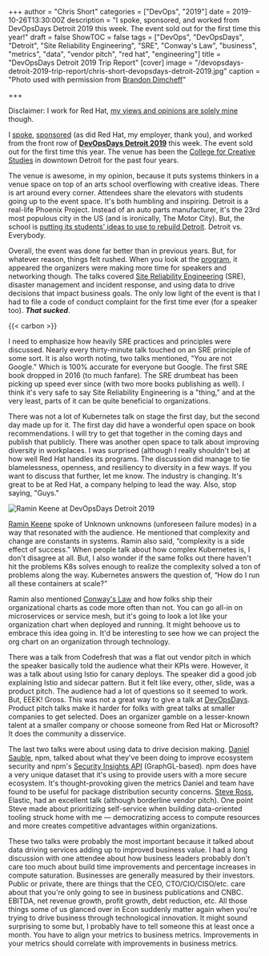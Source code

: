 +++
author = "Chris Short"
categories = ["DevOps", "2019"]
date = 2019-10-26T13:30:00Z
description = "I spoke, sponsored, and worked from DevOpsDays Detroit 2019 this week. The event sold out for the first time this year!"
draft = false
ShowTOC = false
tags = ["DevOps", "DevOpsDays", "Detroit", "Site Reliability Engineering", "SRE", "Conway's Law", "business", "metrics", "data", "vendor pitch", "red hat", "engineering"]
title = "DevOpsDays Detroit 2019 Trip Report"
[cover]
image = "/devopsdays-detroit-2019-trip-report/chris-short-devopsdays-detroit-2019.jpg"
caption = "Photo used with permission from [Brandon Dimcheff](https://twitter.com/bdimcheff)"

+++

Disclaimer: I work for Red Hat, [my views and opinions are solely mine](/terms/) though.

I [spoke](https://speakerdeck.com/chrisshort/devops-is-not-war-df415c22-a29d-4cab-8689-143f9922c0f3), [sponsored](https://devopsdays.org/events/2019-detroit/sponsor) (as did Red Hat, my employer, thank you), and worked from the front row of [**DevOpsDays Detroit 2019**](https://devopsdays.org/events/2019-detroit/) this week. The event sold out for the first time this year. The venue has been the [College for Creative Studies](https://www.collegeforcreativestudies.edu/) in downtown Detroit for the past four years.

The venue is awesome, in my opinion, because it puts systems thinkers in a venue space on top of an arts school overflowing with creative ideas. There is art around every corner. Attendees share the elevators with students going up to the event space. It's both humbling and inspiring. Detroit is a real-life Phoenix Project. Instead of an auto parts manufacturer, it's the 23rd most populous city in the US (and is ironically, The Motor City). But, the school is [putting its students' ideas to use to rebuild Detroit](https://www.collegeforcreativestudies.edu/experience/detroit). Detroit vs. Everybody.



Overall, the event was done far better than in previous years. But, for whatever reason, things felt rushed. When you look at the [program](https://devopsdays.org/events/2019-detroit/program), it appeared the organizers were making more time for speakers and networking though. The talks covered [Site Reliability Engineering](https://landing.google.com/sre/books/) (SRE), disaster management and incident response, and using data to drive decisions that impact business goals. The only low light of the event is that I had to file a code of conduct complaint for the first time ever (for a speaker too). ***That sucked***.

{{< carbon >}}

I need to emphasize how heavily SRE practices and principles were discussed. Nearly every thirty-minute talk touched on an SRE principle of some sort. It is also worth noting, two talks mentioned, "You are not Google." Which is 100% accurate for everyone but Google. The first SRE book dropped in 2016 (to much fanfare). The SRE drumbeat has been picking up speed ever since (with two more books publishing as well). I think it's very safe to say Site Reliability Engineering is a "thing," and at the very least, parts of it can be quite beneficial to organizations.

There was not a lot of Kubernetes talk on stage the first day, but the second day made up for it. The first day did have a wonderful open space on book recommendations. I will try to get that together in the coming days and publish that publicly. There was another open space to talk about improving diversity in workplaces. I was surprised (although I really shouldn't be) at how well Red Hat handles its programs. The discussion did manage to tie blamelessness, openness, and resiliency to diversity in a few ways. If you want to discuss that further, let me know. The industry is changing. It's great to be at Red Hat, a company helping to lead the way. Also, stop saying, "Guys."

![Ramin Keene at DevOpsDays Detroit 2019](/devopsdays-detroit-2019-trip-report/ramin-keene-devopsdays-detroit-2019.jpg)

[Ramin Keene](https://twitter.com/rmn) spoke of Unknown unknowns (unforeseen failure modes) in a way that resonated with the audience. He mentioned that complexity and change are constants in systems. Ramin also said, “complexity is a side effect of success.” When people talk about how complex Kubernetes is, I don't disagree at all. But, I also wonder if the same folks out there haven't hit the problems K8s solves enough to realize the complexity solved a ton of problems along the way. Kubernetes answers the question of, “How do I run all these containers at scale?”

Ramin also mentioned [Conway's Law](https://en.wikipedia.org/wiki/Conway%27s_law) and how folks ship their organizational charts as code more often than not. You can go all-in on microservices or service mesh, but it's going to look a lot like your organization chart when deployed and running. It might behoove us to embrace this idea going in. It'd be interesting to see how we can project the org chart on an organization through technology.

There was a talk from Codefresh that was a flat out vendor pitch in which the speaker basically told the audience what their KPIs were. However, it was a talk about using Istio for canary deploys. The speaker did a good job explaining Istio and sidecar pattern. But it felt like every, other, slide, was a product pitch. The audience had a lot of questions so it seemed to work. But, EEEK! Gross. This was not a great way to give a talk at [DevOpsDays](https://devopsdays.org/). Product pitch talks make it harder for folks with great talks at smaller companies to get selected. Does an organizer gamble on a lesser-known talent at a smaller company or choose someone from Red Hat or Microsoft? It does the community a disservice.

The last two talks were about using data to drive decision making. [Daniel Sauble](https://twitter.com/djsauble), npm, talked about what they've been doing to improve ecosystem security and npm's [Security Insights API](https://blog.npmjs.org/post/188385634100/npm-security-insights-api-preview-part-2-malware) (GraphGL-based). npm does have a very unique dataset that it's using to provide users with a more secure ecosystem. It's thought-provoking given the metrics Daniel and team have found to be useful for package distribution security concerns. [Steve Ross](https://twitter.com/stevewritescode), Elastic, had an excellent talk (although borderline vendor pitch). One point Steve made about prioritizing self-service when building data-oriented tooling struck home with me — democratizing access to compute resources and more creates competitive advantages within organizations.

These two talks were probably the most important because it talked about data driving services adding up to improved business value. I had a long discussion with one attendee about how business leaders probably don't care too much about build time improvements and percentage increases in compute saturation. Businesses are generally measured by their investors. Public or private, there are things that the CEO, CTO/CIO/CISO/etc. care about that you're only going to see in business publications and CNBC. EBITDA, net revenue growth, profit growth, debt reduction, etc. All those things some of us glanced over in Econ suddenly matter again when you're trying to drive business through technological innovation. It might sound surprising to some but, I probably have to tell someone this at least once a month. You have to align your metrics to business metrics. Improvements in your metrics should correlate with improvements in business metrics.
